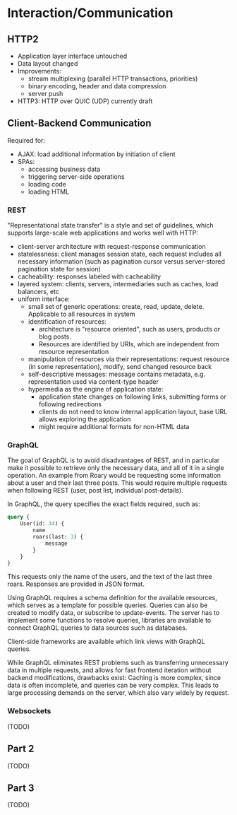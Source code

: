 # Interaction/Communication

## HTTP2
* Application layer interface untouched
* Data layout changed
* Improvements:
  * stream multiplexing (parallel HTTP transactions, priorities)
  * binary encoding, header and data compression
  * server push
* HTTP3: HTTP over QUIC (UDP) currently draft

## Client-Backend Communication
Required for:

* AJAX: load additional information by initiation of client
* SPAs:
  * accessing business data
  * triggering server-side operations
  * loading code
  * loading HTML

### REST
"Representational state transfer" is a style and set of guidelines, which supports large-scale web applications
and works well with HTTP:

* client-server architecture with request-response communication
* statelessness: client manages session state, each request includes all necessary information (such as pagination cursor versus server-stored pagination state for session)
* cacheability: responses labeled with cacheability
* layered system: clients, servers, intermediaries such as caches, load balancers, etc
* uniform interface:
  * small set of generic operations: create, read, update, delete. Applicable to all resources in system
  * identification of resources:
    * architecture is "resource oriented", such as users, products or blog posts.
    * Resources are identified by URIs, which are independent from resource representation
  * manipulation of resources via their representations: request resource (in some representation), modify, send changed resource back
  * self-descriptive messages: message contains metadata, e.g. representation used via content-type header
  * hypermedia as the engine of application state:
    * application state changes on following links, submitting forms or following redirections
    * clients do not need to know internal application layout, base URL allows exploring the application
    * might require additional formats for non-HTML data

### GraphQL
The goal of GraphQL is to avoid disadvantages of REST, and in particular make it possible to retrieve only the necessary data, and all of it in a single operation.
An example from Roary would be requesting some information about a user and their last three posts.
This would require multiple requests when following REST (user, post list, individual post-details).

In GraphQL, the query specifies the exact fields required, such as:
```graphql
query {
    User(id: 34) {
        name
        roars(last: 3) {
            message
        }
    }
}
```
This requests only the name of the users, and the text of the last three roars.
Responses are provided in JSON format.

Using GraphQL requires a schema definition for the available resources, which serves as a template for possible queries.
Queries can also be created to modify data, or subscribe to update-events.
The server has to implement some functions to resolve queries, libraries are available to connect GraphQL queries to data sources such as databases.

Client-side frameworks are available which link views with GraphQL queries.

While GraphQL eliminates REST problems such as transferring unnecessary data in multiple requests, and allows for fast frontend iteration without backend modifications,
drawbacks exist:
Caching is more complex, since data is often incomplete, and queries can be very complex.
This leads to large processing demands on the server, which also vary widely by request.

### Websockets

(TODO)

## Part 2

(TODO)

## Part 3

(TODO)
